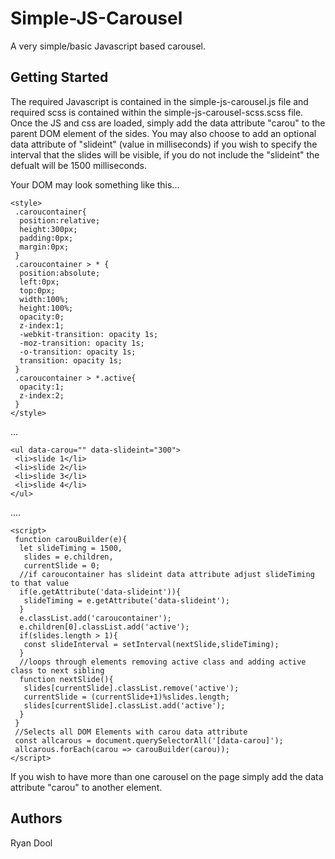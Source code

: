 # Simple-JS-Carousel
A very simple/basic Javascript based carousel.

## Getting Started
The required Javascript is contained in the simple-js-carousel.js file and required scss is contained within the simple-js-carousel-scss.scss file.  Once the JS and css are loaded, simply add the data attribute "carou" to the parent DOM element of the sides. You may also choose to add an optional data attribute of "slideint" (value in milliseconds) if you wish to specify the interval that the slides will be visible, if you do not include the "slideint" the defualt will be 1500 milliseconds. 

Your DOM may look something like this...
```
<style>
 .caroucontainer{
  position:relative;
  height:300px;
  padding:0px;
  margin:0px;
 }
 .caroucontainer > * {
  position:absolute;
  left:0px;
  top:0px;
  width:100%;
  height:100%;
  opacity:0;
  z-index:1;
  -webkit-transition: opacity 1s;
  -moz-transition: opacity 1s;
  -o-transition: opacity 1s;
  transition: opacity 1s;
 }
 .caroucontainer > *.active{
  opacity:1;
  z-index:2;
 }
</style>
```
...
```
<ul data-carou="" data-slideint="300">
 <li>slide 1</li>
 <li>slide 2</li>
 <li>slide 3</li>
 <li>slide 4</li>
</ul>
```
....
```
<script>
 function carouBuilder(e){
  let slideTiming = 1500,
   slides = e.children,
   currentSlide = 0;
  //if caroucontainer has slideint data attribute adjust slideTiming to that value
  if(e.getAttribute('data-slideint')){
   slideTiming = e.getAttribute('data-slideint');
  }
  e.classList.add('caroucontainer');
  e.children[0].classList.add('active');
  if(slides.length > 1){
   const slideInterval = setInterval(nextSlide,slideTiming);
  }
  //loops through elements removing active class and adding active class to next sibling
  function nextSlide(){
   slides[currentSlide].classList.remove('active');
   currentSlide = (currentSlide+1)%slides.length;
   slides[currentSlide].classList.add('active');
  }
 }
 //Selects all DOM Elements with carou data attribute
 const allcarous = document.querySelectorAll('[data-carou]');
 allcarous.forEach(carou => carouBuilder(carou));
</script>
```

If you wish to have more than one carousel on the page simply add the data attribute "carou" to another element.


## Authors
Ryan Dool

